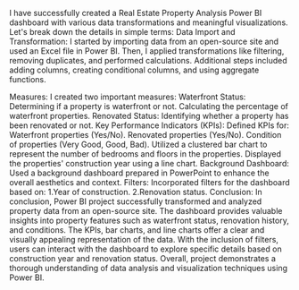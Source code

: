 I have successfully created a Real Estate Property Analysis Power BI dashboard with various data transformations and meaningful visualizations. Let's break down the details in simple terms:
Data Import and Transformation:
I started by importing data from an open-source site and used an Excel file in Power BI.
Then, I applied transformations like filtering, removing duplicates, and performed calculations.
Additional steps included adding columns, creating conditional columns, and using aggregate functions.

Measures:
I created two important measures:
Waterfront Status:
Determining if a property is waterfront or not.
Calculating the percentage of waterfront properties.
Renovated Status:
Identifying whether a property has been renovated or not.
Key Performance Indicators (KPIs):
Defined KPIs for:
Waterfront properties (Yes/No).
Renovated properties (Yes/No).
Condition of properties (Very Good, Good, Bad).
Utilized a clustered bar chart to represent the number of bedrooms and floors in the properties.
Displayed the properties' construction year using a line chart.
Background Dashboard:
Used a background dashboard prepared in PowerPoint to enhance the overall aesthetics and context.
Filters:
Incorporated filters for the dashboard based on:
1.Year of construction.
2.Renovation status.
Conclusion:
In conclusion, Power BI project successfully transformed and analyzed property data from an open-source site. The dashboard provides valuable insights into property features such as waterfront status, renovation history, and conditions. The KPIs, bar charts, and line charts offer a clear and visually appealing representation of the data. With the inclusion of filters, users can interact with the dashboard to explore specific details based on construction year and renovation status. Overall, project demonstrates a thorough understanding of data analysis and visualization techniques using Power BI.
